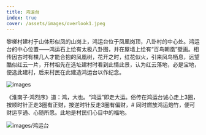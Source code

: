 ```yaml
---
title: 鸿运台
index: true
cover: /assets/images/overlook1.jpeg
---
```

黎槎村建村于山体形似凤的山岗上，鸿运台位于凤凰岗顶，八卦村的中心处。鸿运台的中心位置——鸿运石上绘有太极八卦图，并在屋墙上绘有“百鸟朝凰”壁画。相传因古时有棵几人才能合抱的凤凰树，花开之时，红花似火，引来凤鸟栖息，远望酷似红云一片，开村祖先在选址建村时看到此情此景，认为红云落地，必是宝地，便选此建村，后来村民在此建造鸿运台以作纪念。

![images](/assets/images/bainiaochaofeng.jpg "百鸟朝凤图")


《淮南子·鸿烈序》道：鸿，大也。“鸿运”即走大运。俗传在鸿运台诚心走上3圈，按顺时针正走3圈有正财，按逆时针反走3圈有偏财，# 同时燃放鸿运炮竹，便可财运亨通、心随所愿。此地是村民们心目中的福地。

![images/鸿运台](/assets/images/hongyuntai.jpg "鸿运台")
<VidStack src="/assets/recording/hht.aac" title="鸿运台" />
